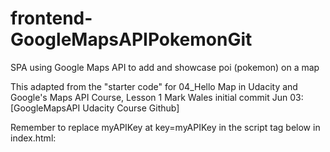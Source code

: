# frontend-GoogleMapsAPIPokemonGit
SPA using Google Maps API to add and showcase poi (pokemon) on a map

This adapted from the "starter code" for 04_Hello Map in Udacity and Google's Maps
API Course, Lesson 1 Mark Wales initial commit Jun 03: [GoogleMapsAPI Udacity Course Github]

Remember to replace myAPIKey at key=myAPIKey in the script tag below in index.html:

<script async defer src = "https://maps.googleapis.com/maps/api/js?libraries=geometry,drawing&key=myAPIKey&v=3&callback=initMap">


## Features
 
 - Add a poi (pokemon)
 - Show all pokemon
 - Hide all pokemon
 - Search within an area for poi (pokemon)
 - Center map on input location
 



[AngularJS]: <http://angularjs.org>
[GoogleMapsAPI Udacity Course Github]: <https://github.com/udacity/ud864>
